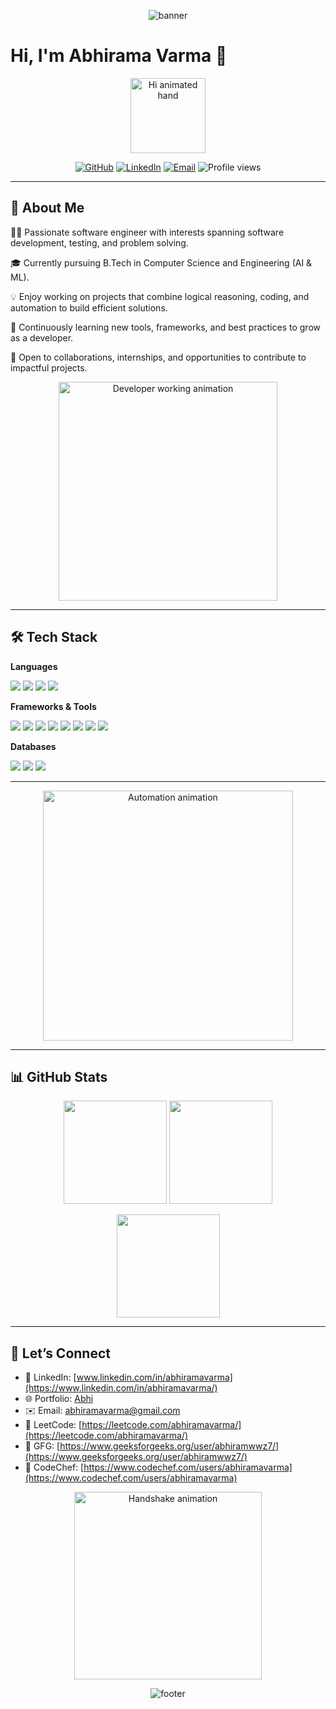 <p align="center">
  <img src="https://capsule-render.vercel.app/api?type=waving&color=0:0f0c29,50:302b63,100:24243e&height=200&section=header&text=Nandayal%20Abhirama%20Varma%20&fontSize=45&fontColor=ffffff&animation=fadeIn&fontAlignY=35" alt="banner" />
</p>

# Hi, I'm Abhirama Varma 👋

<p align="center">
  <img src="https://media.giphy.com/media/hvRJCLFzcasrR4ia7z/giphy.gif" width="120px" alt="Hi animated hand"/>
</p>

<p align="center">
  <a href="https://github.com/abhiramavarma"><img src="https://img.shields.io/badge/GitHub-Profile-181717?logo=github&logoColor=white" alt="GitHub"></a>
  <a href="https://www.linkedin.com/in/abhiramavarma/"><img src="https://img.shields.io/badge/LinkedIn-Connect-0A66C2?logo=linkedin&logoColor=white" alt="LinkedIn"></a>
  <a href="mailto:abhiramavarma@gmail.com"><img src="https://img.shields.io/badge/Email-Contact-informational?logo=gmail" alt="Email"></a>
  <img src="https://komarev.com/ghpvc/?username=abhiramavarma&style=flat&color=blue" alt="Profile views"/>
</p>

---

## 🚀 About Me

👨‍💻 Passionate software engineer with interests spanning software development, testing, and problem solving.

🎓 Currently pursuing B.Tech in Computer Science and Engineering (AI & ML).

💡 Enjoy working on projects that combine logical reasoning, coding, and automation to build efficient solutions.

🌱 Continuously learning new tools, frameworks, and best practices to grow as a developer.

🤝 Open to collaborations, internships, and opportunities to contribute to impactful projects.

<p align="center">
  <img src="https://media.giphy.com/media/qgQUggAC3Pfv687qPC/giphy.gif" width="350" alt="Developer working animation"/>
</p>

---

## 🛠 Tech Stack

**Languages**

<p>
  <img src="https://img.shields.io/badge/Python-3776AB?logo=python&logoColor=white" />
  <img src="https://img.shields.io/badge/Java-007396?logo=java&logoColor=white" />
  <img src="https://img.shields.io/badge/JavaScript-F7DF1E?logo=javascript&logoColor=black" />
  <img src="https://img.shields.io/badge/SQL-025E8C?logo=postgresql&logoColor=white" />
</p>

**Frameworks & Tools**

<p>
  <img src="https://img.shields.io/badge/Flask-000000?logo=flask&logoColor=white" />
  <img src="https://img.shields.io/badge/React-20232A?logo=react&logoColor=61DAFB" />
  <img src="https://img.shields.io/badge/Node.js-339933?logo=nodedotjs&logoColor=white" />
  <img src="https://img.shields.io/badge/Selenium-43B02A?logo=selenium&logoColor=white" />
  <img src="https://img.shields.io/badge/PyTest-0A9EDC?logo=pytest&logoColor=white" />
  <img src="https://img.shields.io/badge/JUnit-25A162?logo=java&logoColor=white" />
  <img src="https://img.shields.io/badge/Git-F05032?logo=git&logoColor=white" />
  <img src="https://img.shields.io/badge/Docker-2496ED?logo=docker&logoColor=white" />
</p>

**Databases**

<p>
  <img src="https://img.shields.io/badge/MySQL-4479A1?logo=mysql&logoColor=white" />
  <img src="https://img.shields.io/badge/PostgreSQL-4169E1?logo=postgresql&logoColor=white" />
  <img src="https://img.shields.io/badge/MongoDB-47A248?logo=mongodb&logoColor=white" />
</p>

---


<p align="center">
  <img src="https://media.giphy.com/media/ZVik7pBtu9dNS/giphy.gif" width="400" alt="Automation animation"/>
</p>

---


## 📊 GitHub Stats

<p align="center">
  <img src="https://github-readme-stats.vercel.app/api?username=abhiramavarma&show_icons=true&rank_icon=github&theme=tokyonight" height="165" />
  <img src="https://github-readme-stats.vercel.app/api/top-langs/?username=abhiramavarma&layout=compact&theme=tokyonight" height="165" />
</p>

<p align="center">
  <img src="https://streak-stats.demolab.com/?user=abhiramavarma&theme=tokyonight" height="165" />
</p>

---

## 🤝 Let’s Connect

* 💼 LinkedIn: [www.linkedin.com/in/abhiramavarma](https://www.linkedin.com/in/abhiramavarma/)
* 🌐 Portfolio: [Abhi](https://myportfolio-ashen-kappa.vercel.app/)
* ✉️ Email: abhiramavarma@gmail.com
* 🧩 LeetCode: [https://leetcode.com/abhiramavarma/](https://leetcode.com/abhiramavarma/)
* 🧠 GFG: [https://www.geeksforgeeks.org/user/abhiramwwz7/](https://www.geeksforgeeks.org/user/abhiramwwz7/)
* 🧪 CodeChef: [https://www.codechef.com/users/abhiramavarma](https://www.codechef.com/users/abhiramavarma)

<p align="center">
  <img src="https://media.giphy.com/media/26BRuo6sLetdllPAQ/giphy.gif" width="300" alt="Handshake animation"/>
</p>

<p align="center">
  <img src="https://capsule-render.vercel.app/api?type=waving&color=0:0f0c29,50:302b63,100:24243e&height=100&section=footer" alt="footer" />
</p>
